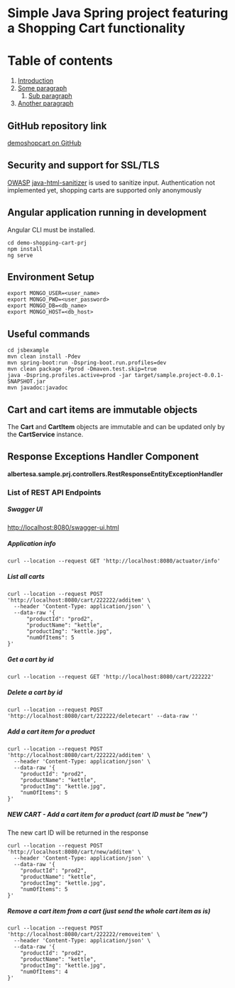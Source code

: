 # Simple Java Spring project featuring a Shopping Cart functionality 

# Table of contents
1. [Introduction](#introduction)
2. [Some paragraph](#paragraph1)
    1. [Sub paragraph](#subparagraph1)
3. [Another paragraph](#paragraph2)

## GitHub repository link
[demoshopcart on GitHub](https://github.com/albertesa/demoshopcart)

## Security and support for SSL/TLS
[OWASP](https://owasp.org/) [java-html-sanitizer](https://github.com/OWASP/java-html-sanitizer) is used to sanitize input.
Authentication not implemented yet, shopping carts are supported only anonymously

## Angular application running in development

Angular CLI must be installed.

    cd demo-shopping-cart-prj
    npm install
    ng serve

## Environment Setup
    export MONGO_USER=<user_name>
    export MONGO_PWD=<user_password>
    export MONGO_DB=<db_name>
    export MONGO_HOST=<db_host>

## Useful commands
    cd jsbexample 
    mvn clean install -Pdev
    mvn spring-boot:run -Dspring-boot.run.profiles=dev
    mvn clean package -Pprod -Dmaven.test.skip=true
    java -Dspring.profiles.active=prod -jar target/sample.project-0.0.1-SNAPSHOT.jar
    mvn javadoc:javadoc
    
## Cart and cart items are immutable objects
The **Cart** and **CartItem** objects are immutable and can be updated only by the **CartService** instance.

## Response Exceptions Handler Component

**albertesa.sample.prj.controllers.RestResponseEntityExceptionHandler**

### List of **REST** API Endpoints

##### Swagger UI

[http://localhost:8080/swagger-ui.html](http://localhost:8080/swagger-ui.html)

##### Application info
    curl --location --request GET 'http://localhost:8080/actuator/info'

##### List all carts
    curl --location --request POST 'http://localhost:8080/cart/222222/additem' \
      --header 'Content-Type: application/json' \
      --data-raw '{
          "productId": "prod2",
          "productName": "kettle",
          "productImg": "kettle.jpg",
          "numOfItems": 5
    }'

##### Get a cart by **id**
    curl --location --request GET 'http://localhost:8080/cart/222222'

##### Delete a cart by **id**
    curl --location --request POST 'http://localhost:8080/cart/222222/deletecart' --data-raw ''

##### Add a cart item for a product
    curl --location --request POST 'http://localhost:8080/cart/222222/additem' \
      --header 'Content-Type: application/json' \
      --data-raw '{
        "productId": "prod2",
        "productName": "kettle",
        "productImg": "kettle.jpg",
        "numOfItems": 5
    }'

##### NEW CART - Add a cart item for a product (cart ID must be "new")
The new cart ID will be returned in the response

    curl --location --request POST 'http://localhost:8080/cart/new/additem' \
      --header 'Content-Type: application/json' \
      --data-raw '{
        "productId": "prod2",
        "productName": "kettle",
        "productImg": "kettle.jpg",
        "numOfItems": 5
    }'


##### Remove a cart item from a cart (just send the whole cart item as is)
    curl --location --request POST 'http://localhost:8080/cart/222222/removeitem' \
      --header 'Content-Type: application/json' \
      --data-raw '{
        "productId": "prod2",
        "productName": "kettle",
        "productImg": "kettle.jpg",
        "numOfItems": 4
    }'
